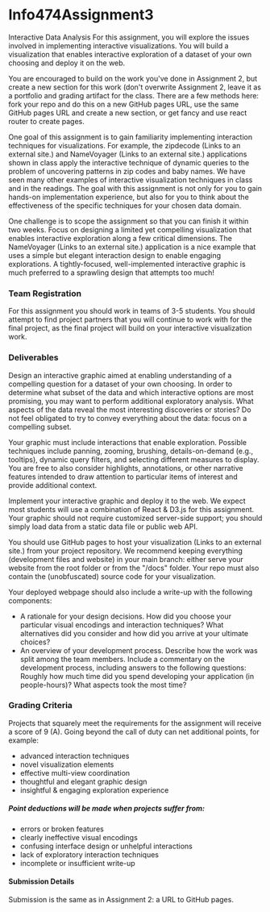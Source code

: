 # Info474Assignment3
Interactive Data Analysis
For this assignment, you will explore the issues involved in implementing interactive visualizations. You will build a visualization that enables interactive exploration of a dataset of your own choosing and deploy it on the web.

You are encouraged to build on the work you've done in Assignment 2, but create a new section for this work (don't overwrite Assignment 2, leave it as a portfolio and grading artifact for the class. There are a few methods here: fork your repo and do this on a new GitHub pages URL, use the same GitHub pages URL and create a new section, or get fancy and use react router to create pages. 

One goal of this assignment is to gain familiarity implementing interaction techniques for visualizations. For example, the zipdecode (Links to an external site.) and NameVoyager (Links to an external site.) applications shown in class apply the interactive technique of dynamic queries to the problem of uncovering patterns in zip codes and baby names. We have seen many other examples of interactive visualization techniques in class and in the readings. The goal with this assignment is not only for you to gain hands-on implementation experience, but also for you to think about the effectiveness of the specific techniques for your chosen data domain.

One challenge is to scope the assignment so that you can finish it within two weeks. Focus on designing a limited yet compelling visualization that enables interactive exploration along a few critical dimensions. The NameVoyager (Links to an external site.) application is a nice example that uses a simple but elegant interaction design to enable engaging explorations. A tightly-focused, well-implemented interactive graphic is much preferred to a sprawling design that attempts too much!

### Team Registration
For this assignment you should work in teams of 3-5 students. You should attempt to find project partners that you will continue to work with for the final project, as the final project will build on your interactive visualization work.

### Deliverables
Design an interactive graphic aimed at enabling understanding of a compelling question for a dataset of your own choosing. In order to determine what subset of the data and which interactive options are most promising, you may want to perform additional exploratory analysis. What aspects of the data reveal the most interesting discoveries or stories? Do not feel obligated to try to convey everything about the data: focus on a compelling subset.

Your graphic must include interactions that enable exploration. Possible techniques include panning, zooming, brushing, details-on-demand (e.g., tooltips), dynamic query filters, and selecting different measures to display. You are free to also consider highlights, annotations, or other narrative features intended to draw attention to particular items of interest and provide additional context.

Implement your interactive graphic and deploy it to the web. We expect most students will use a combination of React & D3.js for this assignment. Your graphic should not require customized server-side support; you should simply load data from a static data file or public web API.

You should use GitHub pages to host your visualization (Links to an external site.) from your project repository. We recommend keeping everything (development files and website) in your main branch: either serve your website from the root folder or from the "/docs" folder. Your repo must also contain the (unobfuscated) source code for your visualization.

Your deployed webpage should also include a write-up with the following components:

- A rationale for your design decisions. How did you choose your particular visual encodings and interaction techniques? What alternatives did you consider and how did you arrive at your ultimate choices?
- An overview of your development process. Describe how the work was split among the team members. Include a commentary on the development process, including answers to the following questions: Roughly how much time did you spend developing your application (in people-hours)? What aspects took the most time?

### Grading Criteria
Projects that squarely meet the requirements for the assignment will receive a score of 9 (A). Going beyond the call of duty can net additional points, for example:
- advanced interaction techniques
- novel visualization elements
- effective multi-view coordination
- thoughtful and elegant graphic design
- insightful & engaging exploration experience
 

##### Point deductions will be made when projects suffer from:
- errors or broken features
- clearly ineffective visual encodings
- confusing interface design or unhelpful interactions
- lack of exploratory interaction techniques
- incomplete or insufficient write-up

#### Submission Details
Submission is the same as in Assignment 2: a URL to GitHub pages. 
